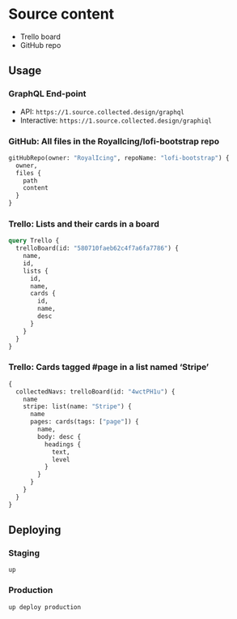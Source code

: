 # Source content

- Trello board
- GitHub repo

## Usage

### GraphQL End-point
- API: `https://1.source.collected.design/graphql`
- Interactive: `https://1.source.collected.design/graphiql`

### GitHub: All files in the RoyalIcing/lofi-bootstrap repo

```graphql
gitHubRepo(owner: "RoyalIcing", repoName: "lofi-bootstrap") {
  owner,
  files {
    path
    content
  }
}
```

### Trello: Lists and their cards in a board

```graphql
query Trello {
  trelloBoard(id: "580710faeb62c4f7a6fa7786") {
    name,
    id,
    lists {
      id,
      name,
      cards {
        id,
        name,
        desc
      }
    }
  }
}
```

### Trello: Cards tagged #page in a list named ‘Stripe’

```graphql
{
  collectedNavs: trelloBoard(id: "4wctPH1u") {
    name
    stripe: list(name: "Stripe") {
      name
      pages: cards(tags: ["page"]) {
        name,
        body: desc {
          headings {
            text,
            level
          }
        }
      }
    }
  }
}
```

## Deploying

### Staging

    up

### Production

    up deploy production
